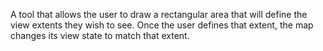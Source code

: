 A tool that allows the user to draw a rectangular area that will define the view extents they wish to see. Once the user defines that extent, the map changes its view state to match that extent.
